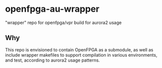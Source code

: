 # openfpga-au-wrapper
"wrapper" repo for openfpga/vpr build for aurora2 usage

## Why
This repo is envisioned to contain OpenFPGA as a submodule, as well as include wrapper makefiles to support compilation in various environments, and test, according to aurora2 usage patterns.
